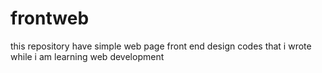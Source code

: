 # frontweb
this repository have simple web page front end design codes that i wrote while i am learning web development

